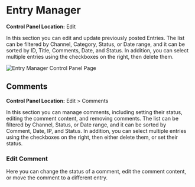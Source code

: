 <!--
    This source file is part of the open source project
    ExpressionEngine User Guide (https://github.com/ExpressionEngine/ExpressionEngine-User-Guide)

    @link      https://expressionengine.com/
    @copyright Copyright (c) 2003-2020, Packet Tide, LLC (https://ellislab.com)
    @license   https://expressionengine.com/license Licensed under Apache License, Version 2.0
-->

# Entry Manager

**Control Panel Location:** Edit

In this section you can edit and update previously posted Entries. The list can be filtered by Channel, Category, Status, or Date range, and it can be sorted by ID, Title, Comments, Date, and Status. In addition, you can select multiple entries using the checkboxes on the right, then delete them.

![Entry Manager Control Panel Page](_images/cp-edit.png)

## Comments

**Control Panel Location:** Edit > Comments

In this section you can manage comments, including setting their status, editing the comment content, and removing comments. The list can be filtered by Channel, Status, or Date range, and it can be sorted by Comment, Date, IP, and Status. In addition, you can select multiple entries using the checkboxes on the right, then either delete them, or set their status.

### Edit Comment

Here you can change the status of a comment, edit the comment content, or move the comment to a different entry.
